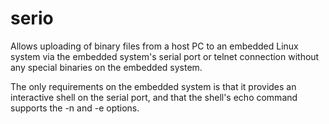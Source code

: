 # serio

Allows uploading of binary files from a host PC to an embedded Linux system via the embedded system's serial port or telnet connection without any special binaries on the embedded system.

The only requirements on the embedded system is that it provides an interactive shell on the serial port, and that the shell's echo command supports the -n and -e options.
